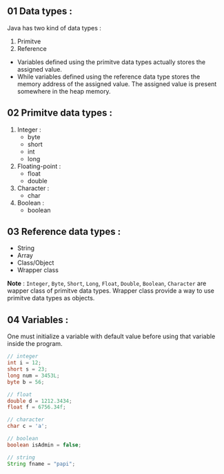 ## 01 Data types :
Java has two kind of data types :
1. Primitve
2. Reference

- Variables defined using the primitve data types actually stores the assigned value.
- While variables defined using the reference data type stores the memory address of the assigned value. The assigned value is present somewhere in the heap memory.

## 02 Primitve data types :
1. Integer :
    - byte
    - short
    - int
    - long
2. Floating-point :
    - float
    - double
3. Character :
    - char
4. Boolean :
    - boolean

## 03 Reference data types :
- String
- Array
- Class/Object
- Wrapper class

**Note** : `Integer`, `Byte`, `Short`, `Long`, `Float`, `Double`, `Boolean`, `Character` are wapper class of primitve data types. Wrapper class provide a way to use primitve data types as objects. 

## 04 Variables :
One must initialize a variable with default value before using that variable inside the program.
```java
// integer 
int i = 12;
short s = 23;
long num = 3453L;
byte b = 56;

// float
double d = 1212.3434;
float f = 6756.34f;

// character
char c = 'a';

// boolean
boolean isAdmin = false;

// string
String fname = "papi";
```


